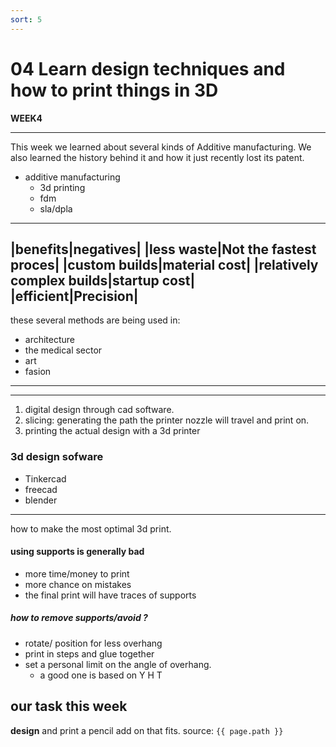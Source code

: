 ```yaml
---
sort: 5
---
```


# 04 Learn design techniques and how to print things in 3D

**WEEK4**  

----------------
This week we learned about several kinds of Additive manufacturing. We also learned the history behind it and how it just recently lost its patent. 
* additive manufacturing
    * 3d printing 
    * fdm 
    * sla/dpla 

----------------
|benefits|negatives|
|less waste|Not the fastest proces|
|custom builds|material cost|
|relatively complex builds|startup cost|
|efficient|Precision|
----------------
these several methods are being used in: 
* architecture
* the medical sector 
* art 
* fasion
----------------
----------------
1. digital design through cad software.
2. slicing: generating the path the printer nozzle will travel and print on.
3. printing the actual design with a 3d printer
### 3d design sofware 
* Tinkercad
* freecad 
* blender 
----------------
how to make the most optimal 3d print. 
#### using supports is generally bad
* more time/money to print 
* more chance on mistakes
* the final print will have traces of supports
##### how to remove supports/avoid ?
* rotate/ position for less overhang
* print in steps and glue together
* set a personal limit on the angle of overhang. 
  * a good one is based on Y H T 
## our task this week 

**design** and print a pencil add on that fits.
source: `{{ page.path }}`

